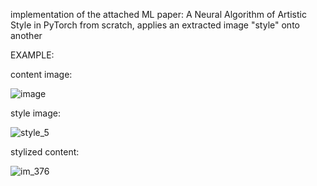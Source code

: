 implementation of the attached ML paper: A Neural Algorithm of Artistic Style in PyTorch from scratch,
applies an extracted image "style" onto another

EXAMPLE:

content image:

![image](https://github.com/user-attachments/assets/709e4336-c922-475f-8be9-3f78d3dc6b81)


style image:

![style_5](https://github.com/user-attachments/assets/2b72eeb8-fd0c-45d7-916c-9427e79934c1)


stylized content:

![im_376](https://github.com/user-attachments/assets/4c894805-8c26-4794-a00b-3bed3eaaa60a)
